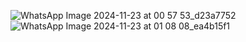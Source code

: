 ![WhatsApp Image 2024-11-23 at 00 57 53_d23a7752](https://github.com/user-attachments/assets/53b1f6ad-5768-4adc-96d9-4eff319e45a6)
![WhatsApp Image 2024-11-23 at 01 08 08_ea4b15f1](https://github.com/user-attachments/assets/0142fc5b-3ff0-4fd7-aab8-031e08406529)
